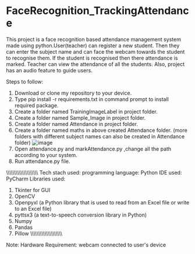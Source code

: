 # FaceRecognition_TrackingAttendance
This project is a face recognition based attendance management system made using python.User(teacher) can register a new student. Then they can enter the subject name and can face the webcam towards the student to recognise them. If the student is recognised then there attendance is marked. Teacher can view the attendance of all the students. Also, project  has an audio feature to guide users.

Steps to follow:
1) Download or clone my repository to your device.
2) Type pip install -r requirements.txt in command prompt to install required package.
3) Create a folder named TrainingImageLabel in project folder.
4) Create a folder named Sample_Image in project folder.
5) Create a folder named Attendance in project folder.
6) Create a folder named maths in above created Attendance folder. (more folders with different subject names can also be created in Attendance folder)
 ![image](https://user-images.githubusercontent.com/84322570/170871381-30757d5b-6861-413e-8e5f-59a6644dded5.png)
7) Open attendance.py and markAttendance.py ,change all the path according to your system.
8) Run attendance.py file.

\\\\\\\\\\\\\\\\\\\\\\\\\\\\\\\\\\\\\\\\
Tech stach used:
programming language: Python
IDE used: PyCharm
Libraries used: 
1) Tkinter for GUI
2) OpenCV
3) Openpyxl (a Python library that is used to read from an Excel file or write to an Excel file)
4) pyttsx3 (a text-to-speech conversion library in Python)
5) Numpy 
6) Pandas
7) Pillow
\\\\\\\\\\\\\\\\\\\\\\\\\\\\\\\\\\\\\\\\

Note: 
Hardware Requirement: webcam connected to user's device


